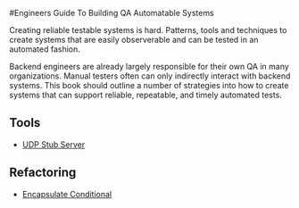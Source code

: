 #Engineers Guide To Building QA Automatable Systems

Creating reliable testable systems is hard.  Patterns, tools and techniques to create systems that are easily observerable
and can be tested in an automated fashion.  

Backend engineers are already largely responsible for their own QA in many organizations.  Manual testers often can only
indirectly interact with backend systems.  This book should outline a number of strategies into how to create systems
that can support reliable, repeatable, and timely automated tests.

## Tools
- [UDP Stub Server](/automatable-testability/udp-test-server/README.md)

## Refactoring
- [Encapsulate Conditional](/automatable-testability/encapsulate-conditional-logic/README.md)

